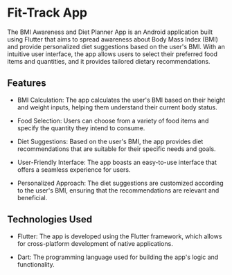 # Fit-Track App
The BMI Awareness and Diet Planner App is an Android application built using Flutter that aims to spread awareness about Body Mass Index (BMI) and provide personalized diet suggestions based on the user's BMI. With an intuitive user interface, the app allows users to select their preferred food items and quantities, and it provides tailored dietary recommendations.

## Features

- BMI Calculation: The app calculates the user's BMI based on their height and weight inputs, helping them understand their current body status.

- Food Selection: Users can choose from a variety of food items and specify the quantity they intend to consume.

- Diet Suggestions: Based on the user's BMI, the app provides diet recommendations that are suitable for their specific needs and goals.

- User-Friendly Interface: The app boasts an easy-to-use interface that offers a seamless experience for users.

- Personalized Approach: The diet suggestions are customized according to the user's BMI, ensuring that the recommendations are relevant and beneficial.
  
## Technologies Used

- Flutter: The app is developed using the Flutter framework, which allows for cross-platform development of native applications.

- Dart: The programming language used for building the app's logic and functionality.
